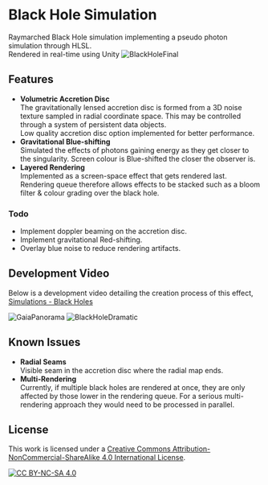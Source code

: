 # Black Hole Simulation
Raymarched Black Hole simulation implementing a pseudo photon simulation through HLSL.
<br> Rendered in real-time using Unity
![BlackHoleFinal](https://raw.githubusercontent.com/ScottyRAnderson/Images/master/black-hole-sim_feature_1.jpg)

## Features
* **Volumetric Accretion Disc**
<br> The gravitationally lensed accretion disc is formed from a 3D noise texture sampled in radial coordinate space. This may be controlled through a system of persistent data objects.
<br> Low quality accretion disc option implemented for better performance.
* **Gravitational Blue-shifting**
<br> Simulated the effects of photons gaining energy as they get closer to the singularity. Screen colour is Blue-shifted the closer the observer is.
* **Layered Rendering**
<br> Implemented as a screen-space effect that gets rendered last. Rendering queue therefore allows effects to be stacked such as a bloom filter & colour grading over the black hole.

### Todo
* Implement doppler beaming on the accretion disc.
* Implement gravitational Red-shifting.
* Overlay blue noise to reduce rendering artifacts.

## Development Video
Below is a development video detailing the creation process of this effect,
<br>[Simulations - Black Holes](https://www.youtube.com/watch?v=yhDxBt72PU4)

![GaiaPanorama](https://raw.githubusercontent.com/ScottyRAnderson/Images/master/black-hole-sim_feature_3.jpg)
![BlackHoleDramatic](https://raw.githubusercontent.com/ScottyRAnderson/Images/master/black-hole-sim_feature_2.jpg)

## Known Issues
* **Radial Seams**
<br> Visible seam in the accretion disc where the radial map ends.
* **Multi-Rendering**
<br> Currently, if multiple black holes are rendered at once, they are only affected by those lower in the rendering queue. For a serious multi-rendering approach they would need to be processed in parallel.

## License
This work is licensed under a
[Creative Commons Attribution-NonCommercial-ShareAlike 4.0 International License][cc-by-nc-sa].

[![CC BY-NC-SA 4.0][cc-by-nc-sa-image]][cc-by-nc-sa]

[cc-by-nc-sa]: http://creativecommons.org/licenses/by-nc-sa/4.0/
[cc-by-nc-sa-image]: https://licensebuttons.net/l/by-nc-sa/4.0/88x31.png
[cc-by-nc-sa-shield]: https://img.shields.io/badge/License-CC%20BY--NC--SA%204.0-lightgrey.svg